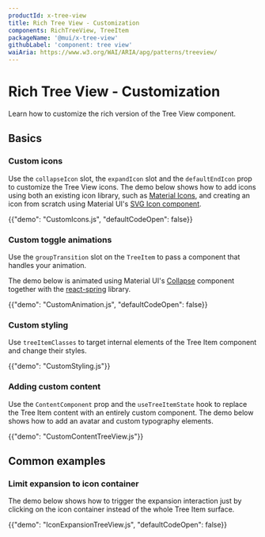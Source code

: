 ```yaml
---
productId: x-tree-view
title: Rich Tree View - Customization
components: RichTreeView, TreeItem
packageName: '@mui/x-tree-view'
githubLabel: 'component: tree view'
waiAria: https://www.w3.org/WAI/ARIA/apg/patterns/treeview/
---
```


# Rich Tree View - Customization

<p class="description">Learn how to customize the rich version of the Tree View component.</p>

## Basics

### Custom icons

Use the `collapseIcon` slot, the `expandIcon` slot and the `defaultEndIcon` prop to customize the Tree View icons.
The demo below shows how to add icons using both an existing icon library, such as [Material Icons](/material-ui/material-icons/), and creating an icon from scratch using Material UI's [SVG Icon component](/material-ui/icons/#svgicon).

{{"demo": "CustomIcons.js", "defaultCodeOpen": false}}

### Custom toggle animations

Use the `groupTransition` slot on the `TreeItem` to pass a component that handles your animation.

The demo below is animated using Material UI's [Collapse](/material-ui/transitions/#collapse) component together with the [react-spring](https://www.react-spring.dev/) library.

{{"demo": "CustomAnimation.js", "defaultCodeOpen": false}}

### Custom styling

Use `treeItemClasses` to target internal elements of the Tree Item component and change their styles.

{{"demo": "CustomStyling.js"}}

### Adding custom content

Use the `ContentComponent` prop and the `useTreeItemState` hook to replace the Tree Item content with an entirely custom component.
The demo below shows how to add an avatar and custom typography elements.

{{"demo": "CustomContentTreeView.js"}}

## Common examples

### Limit expansion to icon container

The demo below shows how to trigger the expansion interaction just by clicking on the icon container instead of the whole Tree Item surface.

{{"demo": "IconExpansionTreeView.js", "defaultCodeOpen": false}}
